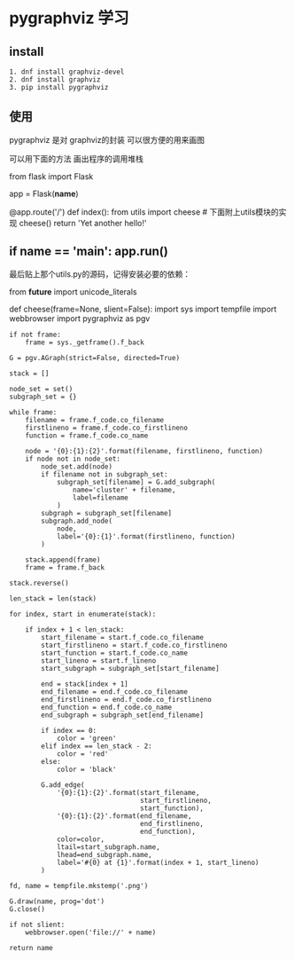 # pygraphviz 学习

## install
    1. dnf install graphviz-devel
    2. dnf install graphviz
    3. pip install pygraphviz

## 使用
pygraphviz 是对 graphviz的封装
可以很方便的用来画图

可以用下面的方法 画出程序的调用堆栈


from flask import Flask

app = Flask(__name__)


@app.route('/')
def index():
    from utils import cheese # 下面附上utils模块的实现
    cheese()
    return 'Yet another hello!'

if __name__ == '__main__':
    app.run()
-------------------------


最后贴上那个utils.py的源码，记得安装必要的依赖：

from __future__ import unicode_literals


def cheese(frame=None, slient=False):
    import sys
    import tempfile
    import webbrowser
    import pygraphviz as pgv

    if not frame:
        frame = sys._getframe().f_back

    G = pgv.AGraph(strict=False, directed=True)

    stack = []

    node_set = set()
    subgraph_set = {}

    while frame:
        filename = frame.f_code.co_filename
        firstlineno = frame.f_code.co_firstlineno
        function = frame.f_code.co_name

        node = '{0}:{1}:{2}'.format(filename, firstlineno, function)
        if node not in node_set:
            node_set.add(node)
            if filename not in subgraph_set:
                subgraph_set[filename] = G.add_subgraph(
                    name='cluster' + filename,
                    label=filename
                )
            subgraph = subgraph_set[filename]
            subgraph.add_node(
                node,
                label='{0}:{1}'.format(firstlineno, function)
            )

        stack.append(frame)
        frame = frame.f_back

    stack.reverse()

    len_stack = len(stack)

    for index, start in enumerate(stack):

        if index + 1 < len_stack:
            start_filename = start.f_code.co_filename
            start_firstlineno = start.f_code.co_firstlineno
            start_function = start.f_code.co_name
            start_lineno = start.f_lineno
            start_subgraph = subgraph_set[start_filename]

            end = stack[index + 1]
            end_filename = end.f_code.co_filename
            end_firstlineno = end.f_code.co_firstlineno
            end_function = end.f_code.co_name
            end_subgraph = subgraph_set[end_filename]

            if index == 0:
                color = 'green'
            elif index == len_stack - 2:
                color = 'red'
            else:
                color = 'black'

            G.add_edge(
                '{0}:{1}:{2}'.format(start_filename,
                                     start_firstlineno,
                                     start_function),
                '{0}:{1}:{2}'.format(end_filename,
                                     end_firstlineno,
                                     end_function),
                color=color,
                ltail=start_subgraph.name,
                lhead=end_subgraph.name,
                label='#{0} at {1}'.format(index + 1, start_lineno)
            )

    fd, name = tempfile.mkstemp('.png')

    G.draw(name, prog='dot')
    G.close()

    if not slient:
        webbrowser.open('file://' + name)

    return name